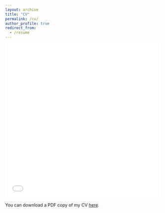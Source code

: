 ```yaml
---
layout: archive
title: "CV"
permalink: /cv/
author_profile: true
redirect_from:
  - /resume
---
```


<iframe src="/files/pdf/Ting_He_CV.pdf" width="100%" height="500" frameborder="no" border="0" marginwidth="0" marginheight="0"></iframe>

You can download a PDF copy of my CV [here](/files/pdf/Ting_He_CV.pdf).
